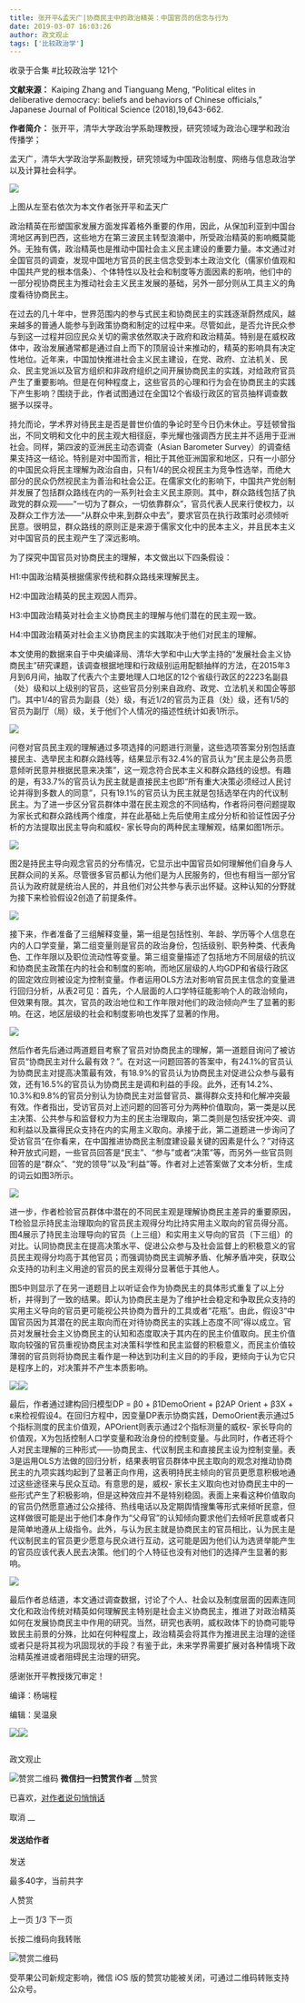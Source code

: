 ```yaml
---
title: 张开平&孟天广|协商民主中的政治精英：中国官员的信念与行为
date: 2019-03-07 16:03:26
author: 政文观止
tags: ['比较政治学']
---
```



收录于合集 #比较政治学 121个

**文献来源：** Kaiping Zhang and Tianguang Meng, “Political elites in deliberative
democracy: beliefs and behaviors of Chinese officials,” Japanese Journal of
Political Science (2018),19,643-662.

  

 **作者简介：** 张开平，清华大学政治学系助理教授，研究领域为政治心理学和政治传播学；

孟天广，清华大学政治学系副教授，研究领域为中国政治制度、网络与信息政治学以及计算社会科学。

![](/images/460/2.jpeg)

上图从左至右依次为本文作者张开平和孟天广

  

政治精英在形塑国家发展方面发挥着格外重要的作用，因此，从保加利亚到中国台湾地区再到巴西，这些地方在第三波民主转型浪潮中，所受政治精英的影响概莫能外。无独有偶，政治精英也是推动中国社会主义民主建设的重要力量。本文通过对全国官员的调查，发现中国地方官员的民主信念受到本土政治文化（儒家价值观和中国共产党的根本信条）、个体特性以及社会和制度等方面因素的影响，他们中的一部分视协商民主为推动社会主义民主发展的基础，另外一部分则从工具主义的角度看待协商民主。

在过去的几十年中，世界范围内的参与式民主和协商民主的实践逐渐蔚然成风，越来越多的普通人能参与到政策协商和制定的过程中来。尽管如此，是否允许民众参与到这一过程并回应民众关切的需求依然取决于政府和政治精英。特别是在威权政体中，政治发展通常都是通过自上而下的顶层设计来推动的，精英的影响具有决定性地位。近年来，中国加快推进社会主义民主建设，在党、政府、立法机关、民众、民主党派以及官方组织和非政府组织之间开展协商民主的实践，对给政府官员产生了重要影响。但是在何种程度上，这些官员的心理和行为会在协商民主的实践下产生影响？围绕于此，作者试图通过在全国12个省级行政区的官员抽样调查数据予以探寻。

持允而论，学术界对待民主是否是普世价值的争论时至今日仍未休止。亨廷顿曾指出，不同文明和文化中的民主观大相径庭，李光耀也强调西方民主并不适用于亚洲社会。同样，第四波的亚洲民主动态调查（Asian
Barometer
Survey）的调查结果支持这一结论。特别是对中国而言，相比于其他亚洲国家和地区，只有一小部分的中国民众将民主理解为政治自由，只有1/4的民众视民主为竞争性选举，而绝大部分的民众仍然视民主为善治和社会公正。在儒家文化的影响下，中国共产党创制并发展了包括群众路线在内的一系列社会主义民主原则。其中，群众路线包括了执政党的群众观——“一切为了群众，一切依靠群众”，官员代表人民来行使权力，以及群众工作方法——“从群众中来,到群众中去”，要求官员在执行政策时必须倾听民意。很明显，群众路线的原则正是来源于儒家文化中的民本主义，并且民本主义对中国官员的民主观产生了深远影响。

为了探究中国官员对协商民主的理解，本文做出以下四条假设：

H1:中国政治精英根据儒家传统和群众路线来理解民主。

H2:中国政治精英的民主观因人而异。

H3:中国政治精英对社会主义协商民主的理解与他们潜在的民主观一致。

H4:中国政治精英对社会主义协商民主的实践取决于他们对民主的理解。

本文使用的数据来自于中央编译局、清华大学和中山大学主持的“发展社会主义协商民主”研究课题，该调查根据地理和行政级别运用配额抽样的方法，在2015年3月到6月间，抽取了代表六个主要地理人口地区的12个省级行政区的2223名副县（处）级和以上级别的官员，这些官员分别来自政府、政党、立法机关和国企等部门。其中1/4的官员为副县（处）级，有近1/2的官员为正县（处）级，还有1/5的官员为副厅（局）级，关于他们个人情况的描述性统计如表1所示。

  

![](/images/460/3.png)

  

问卷对官员民主观的理解通过多项选择的问题进行测量，这些选项答案分别包括直接民主、选举民主和群众路线等，结果显示有32.4%的官员认为“民主是公务员愿意倾听民意并根据民意来决策”，这一观念符合民本主义和群众路线的设想。有趣的是，有33.7%的官员认为民主就是直接民主也即“所有重大决策必须经过人民讨论并得到多数人的同意”，只有19.1%的官员认为民主就是包括选举在内的代议制民主。为了进一步区分官员群体中潜在民主观念的不同结构，作者将问卷问题提取为家长式和群众路线两个维度，并在此基础上先后使用主成分分析和验证性因子分析的方法提取出民主导向和威权-
家长导向的两种民主理解观，结果如图1所示。

  

![](/images/460/4.png)

  

图2是持民主导向观念官员的分布情况，它显示出中国官员如何理解他们自身与人民群众间的关系。尽管很多官员都认为他们是为人民服务的，但也有相当一部分官员认为政府就是统治人民的，并且他们对公共参与表示出怀疑。这种认知的分野就为接下来检验假设2创造了前提条件。

  

![](/images/460/5.png)

  

接下来，作者准备了三组解释变量，第一组是包括性别、年龄、学历等个人信息在内的人口学变量，第二组变量则是官员的政治身份，包括级别、职务种类、代表角色、工作年限以及职位流动性等变量。第三组变量描述了包括地方不同层级的抗议和协商民主政策在内的社会和制度的影响，而地区层级的人均GDP和省级行政区的固定效应则被设定为控制变量。作者运用OLS方法对影响官员民主信念的变量进行回归分析，从表2可见：首先，个人层面的人口学特征能影响个人的政治倾向，但效果有限。其次，官员的政治地位和工作年限对他们的政治倾向产生了显著的影响。在这，地区层级的社会和制度影响也发挥了显著的作用。

  

![](/images/460/6.png)

  

然后作者先后通过两道题目考察了官员对协商民主的理解，第一道题目询问了被访官员“协商民主对什么最有效？”。在对这一问题回答的答案中，有24.1%的官员认为协商民主对提高决策最有效，有18.9%的官员认为协商民主对促进公众参与最有效，还有16.5%的官员认为协商民主是调和利益的手段。此外，还有14.2%、10.3%和9.8%的官员分别认为协商民主对监督官员、赢得群众支持和化解冲突最有效。作者指出，受访官员对上述问题的回答可分为两种价值取向，第一类是以民主决策、公共参与和监督权力为主的民主治理取向，第二类则是包括安抚冲突、调和利益以及赢得民众支持在内的实用主义取向。承接于此，第二道题进一步询问了受访官员“在你看来，在中国推进协商民主制度建设最关键的因素是什么？”对待这种开放式问题，一些官员回答是“民主”、“参与”或者“决策”等，而另外一些官员则回答的是“群众”、“党的领导”以及“利益”等。作者对上述答案做了文本分析，生成的词云如图3所示。

  

![](/images/460/7.png)

  

进一步，作者检验官员群体中潜在的不同民主观是理解协商民主差异的重要原因，T检验显示持民主治理取向的官员民主观得分均比持实用主义取向的官员得分高。图4展示了持民主治理导向的官员（上三组）和实用主义导向的官员（下三组）的对比。认同协商民主在提高决策水平、促进公众参与及社会监督上的积极意义的官员民主观得分均高于其他官员；而强调协商民主调解矛盾、化解矛盾冲突，获取公众支持的功利主义用途的官员的民主观得分显著低于其他人。

图5中则显示了在另一道题目上以听证会作为协商民主的具体形式重复了以上分析，并得到了一致的结果。即认为协商民主是为了维护社会稳定和争取民众支持的实用主义导向的官员更可能视公共协商为晋升的工具或者“花瓶”。由此，假设3“中国官员因为其潜在的民主取向而在对待协商民主的实践上态度不同”得以成立。官员对发展社会主义协商民主的认知和态度取决于其内在的民主价值取向。民主价值取向较强的官员重视协商民主对决策科学性和民主监督的积极意义，而民主价值较薄弱的官员则将协商民主看作是一种达到功利主义目的的手段，更倾向于认为它只是程序上的，对决策并不产生本质影响。

  

![](/images/460/8.png)![](/images/460/9.png)

  

最后，作者通过建构回归模型DP = β0 + β1DemoOrient + β2AP Orient + β3X +
ε来检视假设4。在回归方程中，因变量DP表示协商实践，DemoOrient表示通过5个指标测度的民主价值观，APOrient则表示通过2个指标测量的威权-
家长导向的价值观，X为包括控制人口学变量和政治身份的控制变量。与此同时，作者还将个人对民主理解的三种形式——协商民主、代议制民主和直接民主设为控制变量。表3是运用OLS方法做的回归分析，结果表明官员群体中民主取向的观念对推动协商民主的九项实践均起到了显著正向作用，这表明持民主倾向的官员更愿意积极地通过这些途径来与民众互动。有意思的是，威权-
家长主义取向也对协商民主中的一些形式产生了积极影响，但是这种效应并不是特别稳固。表面上来看这种价值取向的官员仍然愿意通过公众接待、热线电话以及定期舆情搜集等形式来倾听民意，但这样做很可能是出于他们本身作为“父母官”的认知倾向要求他们去倾听民意或者只是简单地遵从上级指令。此外，与认为民主就是协商民主的官员相比，认为民主是代议制民主的官员更少愿意与民众进行互动，这可能是因为他们认为选贤举能产生的官员应该代表人民去决策。他们的个人特征也没有对他们的选择产生显著的影响。

  

![](/images/460/10.png)

  

最后作者总结道，本文通过调查数据，讨论了个人、社会以及制度层面的因素连同文化和政治传统对精英如何理解民主特别是社会主义协商民主，推进了对政治精英如何在发展协商民主中作用的研究。当然，研究也表明，威权政体下的协商可能导致民主前景的分殊，比如在何种程度上，政治精英会将其作为推进民主治理的途径或者只是将其视为巩固现状的手段？有鉴于此，未来学界需要扩展对各种情境下政治精英推进或者阻碍民主治理的研究。

  

感谢张开平教授拨冗审定！

  

  

编译：杨端程

编辑：吴温泉

![](/images/460/11.jpeg)![](/images/460/12.jpeg)

  

![]()

政文观止

![赞赏二维码]() **微信扫一扫赞赏作者** __赞赏

已喜欢，[对作者说句悄悄话](javascript:;)

取消 __

#### 发送给作者

发送

最多40字，当前共字

[](javascript:;) 人赞赏

上一页 [1](javascript:;)/3 下一页

长按二维码向我转账

![赞赏二维码]()

受苹果公司新规定影响，微信 iOS 版的赞赏功能被关闭，可通过二维码转账支持公众号。

